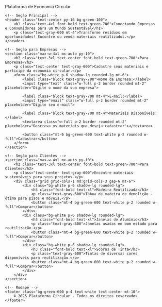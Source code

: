 <!DOCTYPE html>
<html lang="pt-br">
<head>
    <meta charset="UTF-8">
    <meta name="viewport" content="width=device-width, initial-scale=1.0">
    <title>Plataforma Circular</title>
    <script src="https://cdn.tailwindcss.com"></script>
</head>
<body class="bg-gray-100">
    <!-- Navbar -->
    <nav class="bg-green-600 p-4 text-white text-center text-xl font-bold">
        Plataforma de Economia Circular
    </nav>
    
    <!-- Seção Principal -->
    <header class="text-center py-16 bg-green-100">
        <h1 class="text-4xl font-bold text-green-700">Conectando Empresas e Consumidores para um Mundo Sustentável</h1>
        <p class="text-gray-600 mt-4">Transforme resíduos em oportunidades! Encontre ou venda materiais reutilizados.</p>
    </header>
    
    <!-- Seção para Empresas -->
    <section class="max-w-4xl mx-auto py-10">
        <h2 class="text-3xl text-center font-bold text-green-700">Para Empresas</h2>
        <p class="text-center text-gray-600">Cadastre seus materiais e participe da economia circular.</p>
        <form class="bg-white p-6 shadow-lg rounded-lg mt-6">
            <label class="block text-gray-700">Nome da Empresa:</label>
            <input type="text" class="w-full p-2 border rounded mt-2" placeholder="Digite o nome da sua empresa">
            
            <label class="block text-gray-700 mt-4">E-mail:</label>
            <input type="email" class="w-full p-2 border rounded mt-2" placeholder="Digite seu e-mail">
            
            <label class="block text-gray-700 mt-4">Materiais Disponíveis:</label>
            <textarea class="w-full p-2 border rounded mt-2" placeholder="Descreva os materiais que deseja cadastrar"></textarea>
            
            <button class="mt-6 bg-green-600 text-white p-2 rounded w-full">Cadastrar</button>
        </form>
    </section>
    
    <!-- Seção para Clientes -->
    <section class="max-w-4xl mx-auto py-10">
        <h2 class="text-3xl text-center font-bold text-green-700">Para Clientes</h2>
        <p class="text-center text-gray-600">Encontre materiais sustentáveis para seus projetos.</p>
        <div class="grid grid-cols-1 md:grid-cols-3 gap-6 mt-6">
            <div class="bg-white p-6 shadow-lg rounded-lg">
                <h3 class="font-bold text-xl">Madeira Reutilizada</h3>
                <p class="text-gray-600">Tábua de madeira de demolição - ótima para pisos e móveis.</p>
                <button class="mt-4 bg-green-600 text-white p-2 rounded w-full">Comprar</button>
            </div>
            <div class="bg-white p-6 shadow-lg rounded-lg">
                <h3 class="font-bold text-xl">Janelas de Alumínio</h3>
                <p class="text-gray-600">Janelas usadas em bom estado para reutilização.</p>
                <button class="mt-4 bg-green-600 text-white p-2 rounded w-full">Comprar</button>
            </div>
            <div class="bg-white p-6 shadow-lg rounded-lg">
                <h3 class="font-bold text-xl">Sobras de Tinta</h3>
                <p class="text-gray-600">Tintas de diversas cores disponíveis para reutilização.</p>
                <button class="mt-4 bg-green-600 text-white p-2 rounded w-full">Comprar</button>
            </div>
        </div>
    </section>
    
    <!-- Rodapé -->
    <footer class="bg-green-600 p-4 text-white text-center mt-10">
        © 2025 Plataforma Circular - Todos os direitos reservados
    </footer>
</body>
</html>
